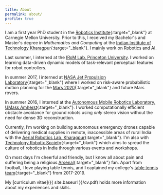 ```yaml
---
title: About
permalink: about/
profile: true
---
```


I am a first year PhD student in the [Robotics Institute](https://www.ri.cmu.edu/){:target="_blank"} at Carnegie Mellon University. Prior to this, I received my Bachelor's and Master's degree in *Mathematics and Computing* at the [Indian Institute of Technology Kharagpur](http://www.iitkgp.ac.in){:target="_blank"}. I mainly work on Robotics and AI.

Last summer, I interned at the [IRoM Lab, Princeton University](https://irom-lab.princeton.edu/). I worked on learning data-driven dynamic models of task-relevant perceptual features for robot controllers.

In summer 2017, I interned at [NASA Jet Propulsion Laboratory](https://www.jpl.nasa.gov/){:target="_blank"} where I worked on risk-aware probabilistic motion planning for the [Mars 2020](https://mars.nasa.gov/mars2020/){:target="_blank"} and future Mars rovers.

In summer 2016, I interned at the [Autonomous Mobile Robotics Laboratory, UMass Amherst](https://amrl.cs.umass.edu/){:target="_blank"}. I worked computationally efficient obstacle avoidance for ground robots using *only* stereo vision without the need for dense 3D reconstruction.

Currently, I’m working on building autonomous emergency drones capable of delivering medical supplies in remote, inaccessible areas of rural India with the [Aerial Robotics Lab, Kharagpur](http://www.aerialroboticskgp.org/){:target="_blank"}. I'm also with [Technology Robotix Society](www.robotix.in){:target="_blank"} which aims to spread the culture of robotics in India through various events and workshops.

On most days I'm cheerful and friendly, but I know all about pain and suffering being a religious [Arsenal](https://www.youtube.com/watch?v=1pZIcO06x6w){:target="_blank"} fan. Apart from football, I love playing table tennis, and I captained my college's [table tennis team](https://wiki.metakgp.org/w/Table_Tennis){:target="_blank"} from 2017-2019.

My [curriculum vitae]({{ site.baseurl }}/cv.pdf) holds more information about my experiences and skills.
